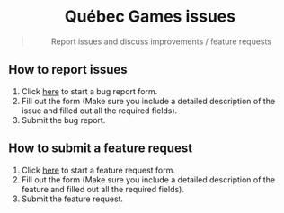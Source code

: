 <div align='center'>
<h1>Québec Games issues</h1>
<blockquote>Report issues and discuss improvements / feature requests</blockquote>
</div>

## How to report issues

1. Click [here](https://github.com/Quebec-Games/issues/issues/new?assignees=&labels=bug%2Ctriage&template=bug_report.yml&title=%5BBug%5D%3A+) to start a bug report form.
2. Fill out the form (Make sure you include a detailed description of the issue and filled out all the required fields).
3. Submit the bug report.

## How to submit a feature request

1. Click [here](https://github.com/Quebec-Games/issues/issues/new?assignees=&labels=feature+request&template=feature_request.yml) to start a feature request form.
2. Fill out the form (Make sure you include a detailed description of the feature and filled out all the required fields).
3. Submit the feature request.
